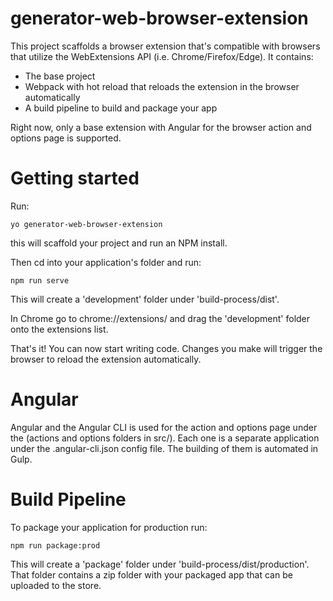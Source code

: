 # generator-web-browser-extension

This project scaffolds a browser extension that's compatible with browsers that utilize the WebExtensions API (i.e. Chrome/Firefox/Edge). It contains:

- The base project
- Webpack with hot reload that reloads the extension in the browser automatically
- A build pipeline to build and package your app

Right now, only a base extension with Angular for the browser action and options page is supported.

# Getting started

Run:

```
yo generator-web-browser-extension
```

this will scaffold your project and run an NPM install.

Then cd into your application's folder and run:

```
npm run serve
```

This will create a 'development' folder under 'build-process/dist'.

In Chrome go to chrome://extensions/ and drag the 'development' folder onto the extensions list.

That's it! You can now start writing code. Changes you make will trigger the browser to reload the extension automatically.

# Angular

Angular and the Angular CLI is used for the action and options page under the (actions and options folders in src/). Each one is a separate application under the .angular-cli.json config file. The building of them is automated in Gulp.

# Build Pipeline

To package your application for production run:

```
npm run package:prod
```

This will create a 'package' folder under 'build-process/dist/production'. That folder contains a zip folder with your packaged app that can be uploaded to the store.